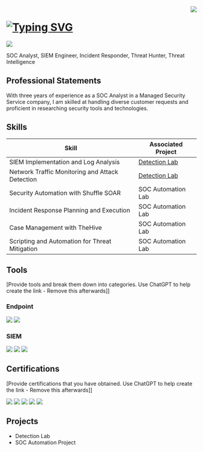<img align="right" src="https://visitor-badge.laobi.icu/badge?page_id=Ronthecyberdefender.visitor-badge&left_text=MyPageVisitors" />


# [![Typing SVG](https://readme-typing-svg.demolab.com/?lines=Hello+There!;This+is+Thant+Zin+Win)](https://git.io/typing-svg)
<a href="https://www.linkedin.com/in/thant-zin-win-ron/"><img src="https://img.shields.io/badge/-LinkedIn-0072b1?&style=for-the-badge&logo=linkedin&logoColor=white" /></a>


SOC Analyst, SIEM Engineer, Incident Responder, Threat Hunter, Threat Intelligence

## Professional Statements

With three years of experience as a SOC Analyst in a Managed Security Service company, I am skilled at handling diverse customer requests and proficient in researching security tools and technologies.


## Skills

| Skill                                         | Associated Project         |
|-----------------------------------------------|----------------------------|
| SIEM Implementation and Log Analysis          | <a href="https://google.com">Detection Lab</a>|
| Network Traffic Monitoring and Attack Detection | <a href="https://google.com">Detection Lab</a>|
| Security Automation with Shuffle SOAR         | SOC Automation Lab|
| Incident Response Planning and Execution      | SOC Automation Lab|
| Case Management with TheHive                  | SOC Automation Lab|
| Scripting and Automation for Threat Mitigation | SOC Automation Lab|

## Tools
[Provide tools and break them down into categories. Use ChatGPT to help create the link - Remove this afterwards]]


### Endpoint
<div>
    <img src="https://img.shields.io/badge/-Microsoft_Defender_for_Endpoint-00A4EF?&style=for-the-badge&logo=Microsoft&logoColor=white" />
    <img src="https://img.shields.io/badge/-Velociraptor-4B275F?&style=for-the-badge&logo=Velociraptor&logoColor=white" />
</div>

### SIEM
<div>
    <img src="https://img.shields.io/badge/-Microsoft_Sentinel-0078D4?&style=for-the-badge&logo=Microsoft&logoColor=white" />
    <img src="https://img.shields.io/badge/-Splunk-000000?&style=for-the-badge&logo=Splunk&logoColor=white" />
    <img src="https://img.shields.io/badge/-Elastic-005571?&style=for-the-badge&logo=Elastic&logoColor=white" />
</div>

## Certifications
[Provide certifications that you have obtained. Use ChatGPT to help create the link - Remove this afterwards]]
<div>
<img src="https://img.shields.io/badge/-Security%2B-FF0000?&style=for-the-badge&logo=CompTIA&logoColor=white" />
<img src="https://www.credly.com/earner/earned/badge/5556f54d-1505-489e-a9d8-c3b69114e0b0" />
<img src="https://img.shields.io/badge/-A%2B-4D4D4D?&style=for-the-badge&logo=CompTIA&logoColor=white" />
<img src="https://img.shields.io/badge/-CDSA-006400?&style=for-the-badge&logoColor=white" />
<img src="https://img.shields.io/badge/-CCD-000080?&style=for-the-badge&logoColor=white" />

</div>

## Projects
- Detection Lab
- SOC Automation Project
